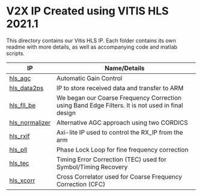 # V2X IP Created using VITIS HLS 2021.1
This directory contains our Vitis HLS IP. Each folder contains its own readme with more details, as well as accompanying code and matlab scripts.

| IP      | Name/Details                                                             |
| --------------------- | ------------------------------------------------------------------- |
| [hls_agc](hls_agc)  | Automatic Gain Control |
| [hls_data2ps](hls_data2ps)  | IP to store received data and transfer to ARM |
| [hls_fll_be](hls_fll_be) | We began our Coarse Frequency Correction using Band Edge Filters. It is not used in final design|
| [hls_normalizer](hls_normalizer) | Alternative AGC approach using two CORDICS |
| [hls_rxif](hls_rxif)  | Axi-lite IP used to control the RX_IP from the arm |
| [hls_pll](hls_pll) | Phase Lock Loop for fine frequency correction |
| [hls_tec](hls_tec) | Timing Error Correction (TEC) used for Symbol/Timing Recovery |
| [hls_xcorr](hls_xcorr) | Cross Correlator used for Coarse Frequency Correction (CFC) |